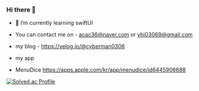 ### Hi there 👋
- 🌱 I’m currently learning swiftUI

- You can contact me on - acac36@naver.com or yhj03069@gmail.com
- my blog - https://velog.io/@cyberman0306

- my app
- MenuDice https://apps.apple.com/kr/app/menudice/id6445906688

[![Solved.ac Profile](http://mazassumnida.wtf/api/v2/generate_badge?boj=acac36)](https://solved.ac/acac36/)

<!--
**cyberman0306/cyberman0306** is a ✨ _special_ ✨ repository because its `README.md` (this file) appears on your GitHub profile.

Here are some ideas to get you started:

- 🔭 I’m currently working on ...
- 🌱 I’m currently learning ...
- 👯 I’m looking to collaborate on ...
- 🤔 I’m looking for help with ...
- 💬 Ask me about ...
- 📫 How to reach me: ... 
- 😄 Pronouns: ...
- ⚡ Fun fact: ...
-->
